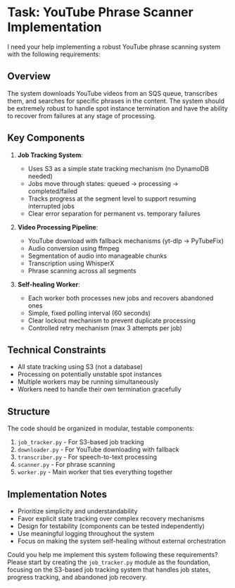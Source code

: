 # Task: YouTube Phrase Scanner Implementation

I need your help implementing a robust YouTube phrase scanning system with the following requirements:

## Overview
The system downloads YouTube videos from an SQS queue, transcribes them, and searches for specific phrases in the content. The system should be extremely robust to handle spot instance termination and have the ability to recover from failures at any stage of processing.

## Key Components

1. **Job Tracking System**: 
   - Uses S3 as a simple state tracking mechanism (no DynamoDB needed)
   - Jobs move through states: queued → processing → completed/failed
   - Tracks progress at the segment level to support resuming interrupted jobs
   - Clear error separation for permanent vs. temporary failures

2. **Video Processing Pipeline**:
   - YouTube download with fallback mechanisms (yt-dlp → PyTubeFix)
   - Audio conversion using ffmpeg
   - Segmentation of audio into manageable chunks
   - Transcription using WhisperX
   - Phrase scanning across all segments

3. **Self-healing Worker**:
   - Each worker both processes new jobs and recovers abandoned ones
   - Simple, fixed polling interval (60 seconds)
   - Clear lockout mechanism to prevent duplicate processing
   - Controlled retry mechanism (max 3 attempts per job)

## Technical Constraints
- All state tracking using S3 (not a database)
- Processing on potentially unstable spot instances
- Multiple workers may be running simultaneously
- Workers need to handle their own termination gracefully

## Structure
The code should be organized in modular, testable components:
1. `job_tracker.py` - For S3-based job tracking
2. `downloader.py` - For YouTube downloading with fallback
3. `transcriber.py` - For speech-to-text processing
4. `scanner.py` - For phrase scanning
5. `worker.py` - Main worker that ties everything together

## Implementation Notes
- Prioritize simplicity and understandability
- Favor explicit state tracking over complex recovery mechanisms
- Design for testability (components can be tested independently)
- Use meaningful logging throughout the system
- Focus on making the system self-healing without external orchestration

Could you help me implement this system following these requirements? Please start by creating the `job_tracker.py` module as the foundation, focusing on the S3-based job tracking system that handles job states, progress tracking, and abandoned job recovery.
